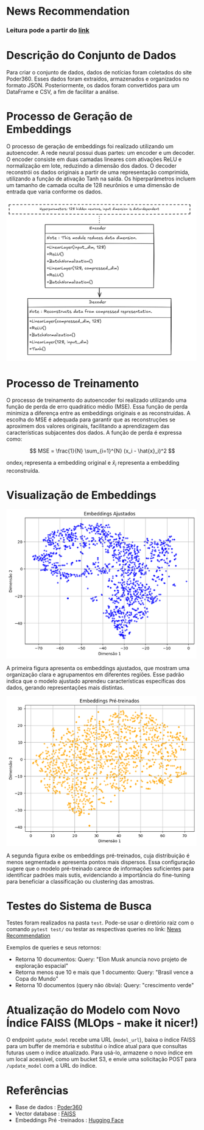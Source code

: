 
# News Recommendation

### Leitura pode a partir do [link](aps_2_nlp.pdf)

# Descrição do Conjunto de Dados
Para criar o conjunto de dados, dados de notícias foram coletados do site Poder360. Esses dados foram extraídos, armazenados e organizados no formato JSON. Posteriormente, os dados foram convertidos para um DataFrame e CSV, a fim de facilitar a análise.

# Processo de Geração de Embeddings
O processo de geração de embeddings foi realizado utilizando um autoencoder. A rede neural possui duas partes: um encoder e um decoder. O encoder consiste em duas camadas lineares com ativações ReLU e normalização em lote, reduzindo a dimensão dos dados. O decoder reconstrói os dados originais a partir de uma representação comprimida, utilizando a função de ativação Tanh na saída. Os hiperparâmetros incluem um tamanho de camada oculta de 128 neurônios e uma dimensão de entrada que varia conforme os dados.

<img src="./imgs/fig1.png" width="500">

# Processo de Treinamento
O processo de treinamento do autoencoder foi realizado utilizando uma função de perda de erro quadrático médio (MSE). Essa função de perda minimiza a diferença entre as embeddings originais e as reconstruídas. A escolha do MSE é adequada para garantir que as reconstruções se aproximem dos valores originais, facilitando a aprendizagem das características subjacentes dos dados. A função de perda é expressa como:

$$
MSE = \frac{1}{N} \sum_{i=1}^{N} (x_i - \hat{x}_i)^2
$$


onde$x_i$ representa a embedding original e $\hat{x}_i$ representa a embedding reconstruída.

# Visualização de Embeddings

<img src="./imgs/fig2.png" width="500">

A primeira figura apresenta os embeddings ajustados, que mostram uma organização clara e agrupamentos em diferentes regiões. Esse padrão indica que o modelo ajustado aprendeu características específicas dos dados, gerando representações mais distintas.

<img src="./imgs/fig3.png" width="500">


A segunda figura exibe os embeddings pré-treinados, cuja distribuição é menos segmentada e apresenta pontos mais dispersos. Essa configuração sugere que o modelo pré-treinado carece de informações suficientes para identificar padrões mais sutis, evidenciando a importância do fine-tuning para beneficiar a classificação ou clustering das amostras.

# Testes do Sistema de Busca
Testes foram realizados na pasta `test`. Pode-se usar o diretório raiz com o comando `pytest test/` ou testar as respectivas queries no link: [News Recommendation](https://newsrecomendationspart2-production.up.railway.app/docs#/default/query_route_query_get)

Exemplos de queries e seus retornos:

- Retorna 10 documentos: Query: "Elon Musk anuncia novo projeto de exploração espacial"
- Retorna menos que 10 e mais que 1 documento: Query: "Brasil vence a Copa do Mundo"
- Retorna 10 documentos (query não óbvia): Query: "crescimento verde"

# Atualização do Modelo com Novo Índice FAISS (MLOps - make it nicer!)
O endpoint `update_model` recebe uma URL (`model_url`), baixa o índice FAISS para um buffer de memória e substitui o índice atual para que consultas futuras usem o índice atualizado. Para usá-lo, armazene o novo índice em um local acessível, como um bucket S3, e envie uma solicitação POST para `/update_model` com a URL do índice.

# Referências
- Base de dados : [Poder360](https://www.poder360.com.br/)
- Vector database : [FAISS](https://github.com/facebookresearch/faiss)
- Embeddings Pré -treinados : [Hugging Face](https://huggingface.co/distilbert/distilgpt2)